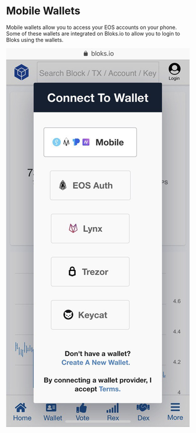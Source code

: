# Mobile Wallets

Mobile wallets allow you to access your EOS accounts on your phone. Some of these wallets are integrated on Bloks.io to allow you to login to Bloks using the wallets.



![](../../.gitbook/assets/image%20%2845%29.png)

